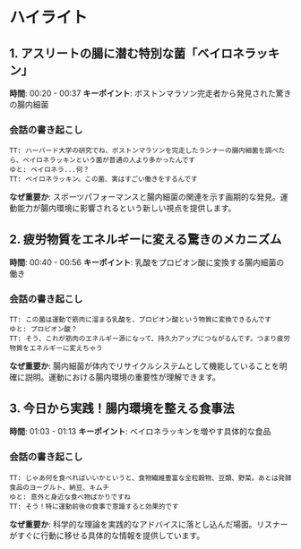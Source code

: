 # ハイライト

## 1. アスリートの腸に潜む特別な菌「ベイロネラッキン」
**時間**: 00:20 - 00:37
**キーポイント**: ボストンマラソン完走者から発見された驚きの腸内細菌

### 会話の書き起こし
```
TT: ハーバード大学の研究でね、ボストンマラソンを完走したランナーの腸内細菌を調べたら、ベイロネラッキンという菌が普通の人より多かったんです
ゆと: ベイロネラ...何？
TT: ベイロネラッキン。この菌、実はすごい働きをするんです
```

**なぜ重要か**: スポーツパフォーマンスと腸内細菌の関連を示す画期的な発見。運動能力が腸内環境に影響されるという新しい視点を提供します。

## 2. 疲労物質をエネルギーに変える驚きのメカニズム
**時間**: 00:40 - 00:56
**キーポイント**: 乳酸をプロピオン酸に変換する腸内細菌の働き

### 会話の書き起こし
```
TT: この菌は運動で筋肉に溜まる乳酸を、プロピオン酸という物質に変換できるんです
ゆと: プロピオン酸？
TT: そう、これが筋肉のエネルギー源になって、持久力アップにつながるんです。つまり疲労物質をエネルギーに変えちゃう
```

**なぜ重要か**: 腸内細菌が体内でリサイクルシステムとして機能していることを明確に説明。運動における腸内環境の重要性が理解できます。

## 3. 今日から実践！腸内環境を整える食事法
**時間**: 01:03 - 01:13
**キーポイント**: ベイロネラッキンを増やす具体的な食品

### 会話の書き起こし
```
TT: じゃあ何を食べればいいかというと、食物繊維豊富な全粒穀物、豆類、野菜。あとは発酵食品のヨーグルト、納豆、キムチ
ゆと: 意外と身近な食べ物ばかりですね
TT: そう！特に運動前後の食事で意識すると効果的です
```

**なぜ重要か**: 科学的な理論を実践的なアドバイスに落とし込んだ場面。リスナーがすぐに行動に移せる具体的な情報を提供しています。